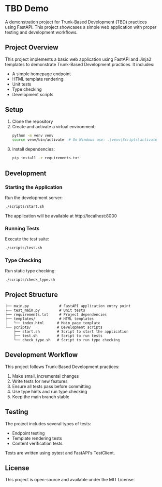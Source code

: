 # TBD Demo

A demonstration project for Trunk-Based Development (TBD) practices using FastAPI. This project showcases a simple web application with proper testing and development workflows.

## Project Overview

This project implements a basic web application using FastAPI and Jinja2 templates to demonstrate Trunk-Based Development practices. It includes:

- A simple homepage endpoint
- HTML template rendering
- Unit tests
- Type checking
- Development scripts

## Setup

1. Clone the repository
2. Create and activate a virtual environment:
   ```bash
   python -m venv venv
   source venv/bin/activate  # On Windows use: .\venv\Scripts\activate
   ```
3. Install dependencies:
   ```bash
   pip install -r requirements.txt
   ```

## Development

### Starting the Application

Run the development server:
```bash
./scripts/start.sh
```

The application will be available at http://localhost:8000

### Running Tests

Execute the test suite:
```bash
./scripts/test.sh
```

### Type Checking

Run static type checking:
```bash
./scripts/check_type.sh
```

## Project Structure

```
├── main.py              # FastAPI application entry point
├── test_main.py         # Unit tests
├── requirements.txt     # Project dependencies
├── templates/           # HTML templates
│   └── index.html      # Main page template
└── scripts/            # Development scripts
    ├── start.sh        # Script to start the application
    ├── test.sh         # Script to run tests
    └── check_type.sh   # Script to run type checking
```

## Development Workflow

This project follows Trunk-Based Development practices:

1. Make small, incremental changes
2. Write tests for new features
3. Ensure all tests pass before committing
4. Use type hints and run type checking
5. Keep the main branch stable

## Testing

The project includes several types of tests:

- Endpoint testing
- Template rendering tests
- Content verification tests

Tests are written using pytest and FastAPI's TestClient.

## License

This project is open-source and available under the MIT License.